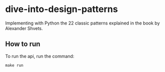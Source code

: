 # dive-into-design-patterns
Implementing with Python the 22 classic patterns explained in the book by Alexander Shvets.


## How to run
To run the api, run the command:
```
make run
```
